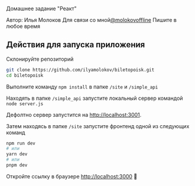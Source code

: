 Домашнее задание "Реакт"

Автор: Илья Молоков
Для связи со мной[@molokovoffline](https://t.me/molokovoffline)
Пишите в любое время

## Действия для запуска приложения

Склонируйте репозиторий 

```bash
git clone https://github.com/ilyamolokov/biletopoisk.git
cd biletopoisk
```

Выполните команду `npm install` в папке `/site` и `/simple_api`

Находять в папке `/simple_api` запустите локальный сервер командой `node server.js`

Дефолтно сервер запустится на [http://localhost:3001](http://localhost:3001).

Затем находясь в папке `/site` запустите фронтенд одной из следующих команд 

```bash
npm run dev
# или
yarn dev
# или
pnpm dev
```

Откройте ссылку в браузере [http://localhost:3000](http://localhost:3000)
🐘
